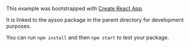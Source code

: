 This example was bootstrapped with [Create React App](https://github.com/facebook/create-react-app).

It is linked to the aysoo package in the parent directory for development purposes.

You can run `npm install` and then `npm start` to test your package.
